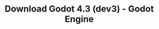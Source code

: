---
# Generated by /tools/generators/src/download_archive_generator !!! do not edit by hand !!!
title: 'Download Godot 4.3 (dev3) - Godot Engine'
type: 'download/archive'
name: '4.3'
flavor: 'dev3'
release_date: '2024-02-08T03:00:00-00:00'
release_notes: 'article/dev-snapshot-godot-4-3-dev-3/'
primaryPlatforms:
  - 'android.apk'
  - 'linux.64'
  - 'macos.universal'
  - 'windows.64'
  - 'web'
  - 'templates'
links:
  android.apk:
    name: 'android.apk'
    title: 'Android'
    caption: 'Universal APK (ARM64 + ARMv7 + x86_64 + x86)'
    tags:
      - 'APK download'
      - 'ARM64/v7'
      - 'x86 (64 & 32 bit)'
    hosts:
      github_builds:
        regular: 'https://github.com/godotengine/godot-builds/releases/download/4.3-dev3/Godot_v4.3-dev3_android_editor.apk'
        mono: '#'
      github:
        regular: 'https://github.com/godotengine/godot/releases/download/4.3-dev3/Godot_v4.3-dev3_android_editor.apk'
        mono: '#'
  linux.64:
    name: 'linux.64'
    title: 'Linux'
    caption: 'Standard (x86_64)'
    tags:
      - '64 bit'
    hosts:
      github_builds:
        regular: 'https://github.com/godotengine/godot-builds/releases/download/4.3-dev3/Godot_v4.3-dev3_linux.x86_64.zip'
        mono: 'https://github.com/godotengine/godot-builds/releases/download/4.3-dev3/Godot_v4.3-dev3_mono_linux_x86_64.zip'
      github:
        regular: 'https://github.com/godotengine/godot/releases/download/4.3-dev3/Godot_v4.3-dev3_linux.x86_64.zip'
        mono: 'https://github.com/godotengine/godot/releases/download/4.3-dev3/Godot_v4.3-dev3_mono_linux_x86_64.zip'
  macos.universal:
    name: 'macos.universal'
    title: 'macOS'
    caption: 'Universal (x86_64 + Apple Silicon)'
    tags:
      - 'Intel/Apple Silicon'
      - '64 bit'
    hosts:
      github_builds:
        regular: 'https://github.com/godotengine/godot-builds/releases/download/4.3-dev3/Godot_v4.3-dev3_macos.universal.zip'
        mono: 'https://github.com/godotengine/godot-builds/releases/download/4.3-dev3/Godot_v4.3-dev3_mono_macos.universal.zip'
      github:
        regular: 'https://github.com/godotengine/godot/releases/download/4.3-dev3/Godot_v4.3-dev3_macos.universal.zip'
        mono: 'https://github.com/godotengine/godot/releases/download/4.3-dev3/Godot_v4.3-dev3_mono_macos.universal.zip'
  windows.64:
    name: 'windows.64'
    title: 'Windows'
    caption: 'Standard (x86_64)'
    tags:
      - '64 bit'
    hosts:
      github_builds:
        regular: 'https://github.com/godotengine/godot-builds/releases/download/4.3-dev3/Godot_v4.3-dev3_win64.exe.zip'
        mono: 'https://github.com/godotengine/godot-builds/releases/download/4.3-dev3/Godot_v4.3-dev3_mono_win64.zip'
      github:
        regular: 'https://github.com/godotengine/godot/releases/download/4.3-dev3/Godot_v4.3-dev3_win64.exe.zip'
        mono: 'https://github.com/godotengine/godot/releases/download/4.3-dev3/Godot_v4.3-dev3_mono_win64.zip'
  web:
    name: 'web'
    title: 'Web editor'
    caption: ''
    tags:
      - 'Self-hosted'
      - 'Cross-platform'
    hosts:
      github_builds:
        regular: 'https://github.com/godotengine/godot-builds/releases/download/4.3-dev3/Godot_v4.3-dev3_web_editor.zip'
        mono: '#'
      github:
        regular: 'https://github.com/godotengine/godot/releases/download/4.3-dev3/Godot_v4.3-dev3_web_editor.zip'
        mono: '#'
  linux.arm64:
    name: 'linux.arm64'
    title: 'Linux'
    caption: 'Standard (ARM64)'
    tags:
      - 'ARM64'
      - '64 bit'
    hosts:
      github_builds:
        regular: 'https://github.com/godotengine/godot-builds/releases/download/4.3-dev3/Godot_v4.3-dev3_linux.arm64.zip'
        mono: 'https://github.com/godotengine/godot-builds/releases/download/4.3-dev3/Godot_v4.3-dev3_mono_linux_arm64.zip'
      github:
        regular: 'https://github.com/godotengine/godot/releases/download/4.3-dev3/Godot_v4.3-dev3_linux.arm64.zip'
        mono: 'https://github.com/godotengine/godot/releases/download/4.3-dev3/Godot_v4.3-dev3_mono_linux_arm64.zip'
  linux.32:
    name: 'linux.32'
    title: 'Linux'
    caption: 'Standard (x86)'
    tags:
      - '32 bit'
    hosts:
      github_builds:
        regular: 'https://github.com/godotengine/godot-builds/releases/download/4.3-dev3/Godot_v4.3-dev3_linux.x86_32.zip'
        mono: 'https://github.com/godotengine/godot-builds/releases/download/4.3-dev3/Godot_v4.3-dev3_mono_linux_x86_32.zip'
      github:
        regular: 'https://github.com/godotengine/godot/releases/download/4.3-dev3/Godot_v4.3-dev3_linux.x86_32.zip'
        mono: 'https://github.com/godotengine/godot/releases/download/4.3-dev3/Godot_v4.3-dev3_mono_linux_x86_32.zip'
  linux.arm32:
    name: 'linux.arm32'
    title: 'Linux'
    caption: 'Standard (ARM32)'
    tags:
      - 'ARM32'
      - '32 bit'
    hosts:
      github_builds:
        regular: 'https://github.com/godotengine/godot-builds/releases/download/4.3-dev3/Godot_v4.3-dev3_linux.arm32.zip'
        mono: 'https://github.com/godotengine/godot-builds/releases/download/4.3-dev3/Godot_v4.3-dev3_mono_linux_arm32.zip'
      github:
        regular: 'https://github.com/godotengine/godot/releases/download/4.3-dev3/Godot_v4.3-dev3_linux.arm32.zip'
        mono: 'https://github.com/godotengine/godot/releases/download/4.3-dev3/Godot_v4.3-dev3_mono_linux_arm32.zip'
  windows.32:
    name: 'windows.32'
    title: 'Windows'
    caption: 'Standard (x86)'
    tags:
      - '32 bit'
    hosts:
      github_builds:
        regular: 'https://github.com/godotengine/godot-builds/releases/download/4.3-dev3/Godot_v4.3-dev3_win32.exe.zip'
        mono: 'https://github.com/godotengine/godot-builds/releases/download/4.3-dev3/Godot_v4.3-dev3_mono_win32.zip'
      github:
        regular: 'https://github.com/godotengine/godot/releases/download/4.3-dev3/Godot_v4.3-dev3_win32.exe.zip'
        mono: 'https://github.com/godotengine/godot/releases/download/4.3-dev3/Godot_v4.3-dev3_mono_win32.zip'
  aar_library:
    name: 'aar_library'
    title: 'AAR library'
    caption: ''
    tags:
      - 'Android plugins'
      - 'Java'
      - 'Kotlin'
    hosts:
      github_builds:
        regular: 'https://github.com/godotengine/godot-builds/releases/download/4.3-dev3/godot-lib.4.3.dev3.template_release.aar'
        mono: '#'
      github:
        regular: 'https://github.com/godotengine/godot/releases/download/4.3-dev3/godot-lib.4.3.dev3.template_release.aar'
        mono: '#'
  templates:
    name: 'templates'
    title: 'Export templates'
    caption: ''
    tags:
      - 'Used to export your games to all supported platforms'
    hosts:
      github_builds:
        regular: 'https://github.com/godotengine/godot-builds/releases/download/4.3-dev3/Godot_v4.3-dev3_export_templates.tpz'
        mono: 'https://github.com/godotengine/godot-builds/releases/download/4.3-dev3/Godot_v4.3-dev3_mono_export_templates.tpz'
      github:
        regular: 'https://github.com/godotengine/godot/releases/download/4.3-dev3/Godot_v4.3-dev3_export_templates.tpz'
        mono: 'https://github.com/godotengine/godot/releases/download/4.3-dev3/Godot_v4.3-dev3_mono_export_templates.tpz'
---